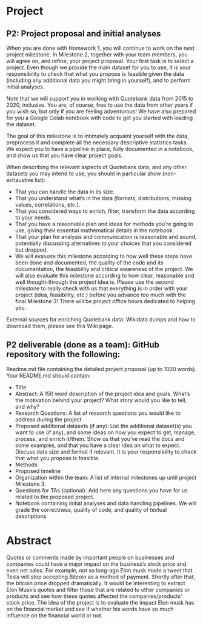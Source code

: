 # Project

## P2: Project proposal and initial analyses

When you are done with Homework 1, you will continue to work on the next project milestone. In Milestone 2, together with your team members, you will agree on, and refine, your project proposal. Your first task is to select a project. Even though we provide the main dataset for you to use, it is your responsibility to check that what you propose is feasible given the data (including any additional data you might bring in yourself), and to perform initial analyses.

Note that we will support you in working with Quotebank data from 2015 to 2020, inclusive. You are, of course, free to use the data from other years if you wish so, but only if you are feeling adventurous! We have also prepared for you a Google Colab notebook with code to get you started with loading the dataset.

The goal of this milestone is to intimately acquaint yourself with the data, preprocess it and complete all the necessary descriptive statistics tasks. We expect you to have a pipeline in place, fully documented in a notebook, and show us that you have clear project goals.

When describing the relevant aspects of Quotebank data, and any other datasets you may intend to use, you should in particular show (non-exhaustive list):

-   That you can handle the data in its size.
-   That you understand what’s in the data (formats, distributions, missing values, correlations, etc.).
-   That you considered ways to enrich, filter, transform the data according to your needs.
-   That you have a reasonable plan and ideas for methods you’re going to use, giving their essential mathematical details in the notebook.
-   That your plan for analysis and communication is reasonable and sound, potentially discussing alternatives to your choices that you considered but dropped.
-   We will evaluate this milestone according to how well these steps have been done and documented, the quality of the code and its documentation, the feasibility and critical awareness of the project. We will also evaluate this milestone according to how clear, reasonable and well thought-through the project idea is. Please use the second milestone to really check with us that everything is in order with your project (idea, feasibility, etc.) before you advance too much with the final Milestone 3! There will be project office hours dedicated to helping you.

External sources for enriching Quotebank data: Wikidata dumps and how to download them, please see this Wiki page.

## P2 deliverable (done as a team): GitHub repository with the following:

Readme.md file containing the detailed project proposal (up to 1000 words). Your README.md should contain:

-   Title
-   Abstract: A 150 word description of the project idea and goals. What’s the motivation behind your project? What story would you like to tell, and why?
-   Research Questions: A list of research questions you would like to address during the project.
-   Proposed additional datasets (if any): List the additional dataset(s) you want to use (if any), and some ideas on how you expect to get, manage, process, and enrich it/them. Show us that you’ve read the docs and some examples, and that you have a clear idea on what to expect. Discuss data size and format if relevant. It is your responsibility to check that what you propose is feasible.
-   Methods
-   Proposed timeline
-   Organization within the team: A list of internal milestones up until project Milestone 3.
-   Questions for TAs (optional): Add here any questions you have for us related to the proposed project.
-   Notebook containing initial analyses and data handling pipelines. We will grade the correctness, quality of code, and quality of textual descriptions.

# Abstract

Quotes or comments made by important people on businesses and companies could have a major impact on the business’s stock price and even net sales. For example, not so long-ago Elon musk made a tweet that Tesla will stop accepting Bitcoin as a method of payment. Shortly after that, the bitcoin price dropped dramatically. It would be interesting to extract Elon Musk’s quotes and filter those that are related to other companies or products and see how these quotes affected the companies/products' stock price. The idea of the project is to evaluate the impact Elon musk has on the financial market and see if whether his words have so much influence on the financial world or not.
